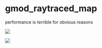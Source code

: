 # gmod_raytraced_map

performance is terrible for obvious reasons


![](https://i.imgur.com/25oFu7y.jpg)

![](https://i.imgur.com/gaJ1TFw.jpg)
